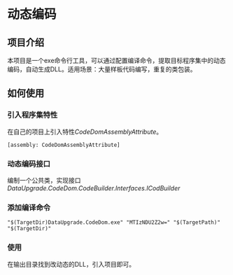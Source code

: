 # 动态编码

## 项目介绍

本项目是一个exe命令行工具，可以通过配置编译命令，提取目标程序集中的动态编码，自动生成DLL。适用场景：大量样板代码编写，重复的类包装。

## 如何使用

### 引入程序集特性

在自己的项目上引入特性*CodeDomAssemblyAttribute*。

```Csharp
[assembly: CodeDomAssemblyAttribute]
```

### 动态编码接口

编制一个公共类，实现接口*DataUpgrade.CodeDom.CodeBuilder.Interfaces.ICodBuilder*

### 添加编译命令

```cli
"$(TargetDir)DataUpgrade.CodeDom.exe" "MTIzNDU2Z2w=" "$(TargetPath)" "$(TargetDir)"
```

### 使用


在输出目录找到改动态的DLL，引入项目即可。
